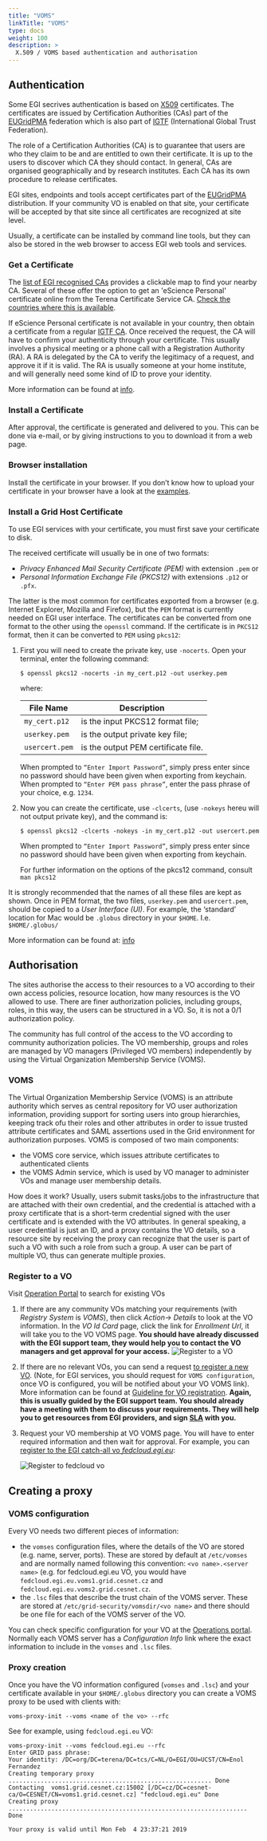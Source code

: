 ```yaml
---
title: "VOMS"
linkTitle: "VOMS"
type: docs
weight: 100
description: >
  X.509 / VOMS based authentication and authorisation
---
```


## Authentication
Some EGI secrives authentication is based on [X509](https://tools.ietf.org/html/rfc5280)
certificates. The certificates are issued by Certification Authorities (CAs)
part of the [EUGridPMA](https://www.eugridpma.org/) federation which is also
part of [IGTF](https://www.igtf.net/) (International Global Trust Federation).

The role of a Certification Authorities (CA) is to guarantee that users are who
they claim to be and are entitled to own their certificate. It is up to the
users to discover which CA they should contact. In general, CAs are organised
geographically and by research institutes. Each CA has its own procedure to
release certificates.

EGI sites, endpoints and tools accept certificates part of the
[EUGridPMA](https://www.eugridpma.org/) distribution. If your community VO is
enabled on that site, your certificate will be accepted by that site since all
certificates are recognized at site level.

Usually, a certificate can be installed by command line tools, but they can
also be stored in the web browser to access EGI web tools and services.

### Get a Certificate

The [list of EGI recognised CAs](http://www.eugridpma.org/members/worldmap/)
provides a clickable map to find your nearby CA.  Several of these offer the
option to get an 'eScience Personal' certificate online from the Terena
Certificate Service CA. [Check the countries where this is
available](https://www.terena.org/activities/tcs/participants.html).

If eScience Personal certificate is not available in your country, then
obtain a certificate from a regular [IGTF CA](https://www.igtf.net/pmamap).
Once received the request, the CA will have to confirm your authenticity through
your certificate. This usually involves a physical meeting or a phone call with
a Registration Authority (RA). A RA is delegated by the CA to verify the
legitimacy of a request, and approve it if it is valid. The RA is usually
someone at your home institute, and will generally need some kind of ID to
prove your identity.

More information can be found at [info](https://wiki.egi.eu/wiki/USG_Getting_Certificate#Requesting_the_Certificate).

### Install a Certificate

After approval, the certificate is generated and delivered to you.
This can be done via e-mail, or by giving instructions to you to download it
from a web page.

### Browser installation
Install the certificate in your browser. If you don’t know how to upload your
certificate in your browser have a look at the [examples](https://ca.cern.ch/ca/Help/).

### Install a Grid Host Certificate

To use EGI services with your certificate, you must first save your certificate
to disk.

The received certificate will usually be in one of two formats:
- _Privacy Enhanced Mail Security Certificate (PEM)_ with extension `.pem` or
- _Personal Information Exchange File (PKCS12)_ with extensions `.p12` or `.pfx`.

The latter is the most common for certificates exported from a browser
(e.g. Internet Explorer, Mozilla and Firefox), but the `PEM` format is
currently needed on EGI user interface. The certificates can be converted from
one format to the other using the `openssl` command.
If the certificate is in `PKCS12` format, then it can be converted to `PEM`
using `pkcs12`:

1. First you will need to create the private key, use `-nocerts`. Open your
   terminal, enter the following command:

   ``` shell
   $ openssl pkcs12 -nocerts -in my_cert.p12 -out userkey.pem
   ```

   where:

   File Name      | Description
   ---------------|-------------------------------
   `my_cert.p12`  |is the input PKCS12 format file;
   `userkey.pem`  |is the output private key file;
   `usercert.pem` |is the output PEM certificate file.

   When prompted to `“Enter Import Password”`, simply press enter since no
   password should have been given when exporting from keychain.
   When prompted to `“Enter PEM pass phrase”`, enter the pass phrase of your
   choice, e.g. `1234`.

2. Now you can create the certificate, use `-clcerts`,  (use `-nokeys` hereu
   will not output private key), and the command is:

   ``` shell
   $ openssl pkcs12 -clcerts -nokeys -in my_cert.p12 -out usercert.pem
   ```

   When prompted to `“Enter Import Password”`, simply press enter since no
   password should have been given when exporting from keychain.

   For further information on the options of the pkcs12 command, consult
   `man pkcs12`

It is strongly recommended that the names of all these files are kept as shown.
Once in PEM format, the two files, `userkey.pem` and `usercert.pem`, should be
copied to a _User Interface (UI)_. For example, the ‘standard’ location for
Mac would be `.globus` directory in your `$HOME`. I.e. `$HOME/.globus/`

More information can be found at: [info](https://ca.cern.ch/ca/Help/)

## Authorisation

The sites authorise the access to their resources to a VO according to
their own access policies, resource location, how many resources is the VO
allowed to use. There are finer authorization policies, including groups,
roles, in this way, the users can be structured in a VO. So, it is not a 0/1
authorization policy.

The community has full control of the access to the VO according to community
authorization policies. The VO membership, groups and roles are managed by
VO managers (Privileged VO members) independently by using the Virtual
Organization Membership Service (VOMS).

### VOMS

The Virtual Organization Membership Service (VOMS) is an attribute authority
which serves as central repository for VO user authorization information,
providing support for sorting users into group hierarchies, keeping track ofu
their roles and other attributes in order to issue trusted attribute
certificates and SAML assertions used in the Grid environment for authorization
purposes. VOMS is composed of two main components:

* the VOMS core service, which issues attribute certificates to authenticated clients
* the VOMS Admin service, which is used by VO manager to administer VOs and manage user membership details.

How does it work? Usually, users submit tasks/jobs to the infrastructure that
are attached with their own credential, and the credential is attached with a
proxy certificate that is a short-term credential signed with the user
certificate and is extended with the VO attributes. In general speaking, a user
credential is just an ID, and a proxy contains the VO details, so a resource
site by receiving the proxy can recognize that the user is part of such a VO
with such a role from such a group. A user can be part of multiple VO, thus can
generate multiple proxies.

### Register to a VO
Visit [Operation Portal](https://operations-portal.egi.eu) to search for
existing VOs

1. If there are any community VOs matching your requirements (with
   _Registry System_ is _VOMS_), then click _Action_-> _Details_ to look at
   the VO information. In the _VO Id Card_ page, click the link for
   _Enrollment Url_, it will take you to the VO VOMS page.
   __You should have already discussed with the EGI support team, they would
   help you to contact the VO managers and get approval for your access.__
   ![Register to a VO](vo_registration.png)

1. If there are no relevant VOs, you can send a request [to register a
   new VO](ttps://operations-portal.egi.eu/vo/registration). (Note, for EGI
   services, you should request for `VOMS configuration`, once VO is
   configured, you will be notified about your VO VOMS link). More information
   can be found at [Guideline for VO registration](https://wiki.egi.eu/wiki/PROC14_VO_Registration).
   **Again, this is usually guided by the EGI support team. You should already
   have a meeting with them to discuss your requirements. They will help you to
   get resources from EGI providers, and sign [SLA](https://wiki.egi.eu/wiki/EGI_OLA_SLA_framework#Service_Level_Agreemens) with you.**

1. Request your VO membership at VO VOMS page. You will have to enter required
   information and then wait for approval. For example, you can
   [register to the EGI catch-all vo _fedcloud.egi.eu_](https://perun.metacentrum.cz/perun-registrar-cert/?vo=fedcloud.egi.eu):

   ![Register to fedcloud vo](register_fedcloud_vo.png)

## Creating a proxy

### VOMS configuration

Every VO needs two different pieces of information:

-   the `vomses` configuration files, where the details of the VO are
    stored (e.g. name, server, ports). These are stored by default at
    `/etc/vomses` and are normally named following this convention:
    `<vo name>.<server name>` (e.g. for fedcloud.egi.eu VO, you would
    have `fedcloud.egi.eu.voms1.grid.cesnet.cz` and
    `fedcloud.egi.eu.voms2.grid.cesnet.cz`.
-   the `.lsc` files that describe the trust chain of the VOMS server.
    These are stored at `/etc/grid-security/vomsdir/<vo name>` and there
    should be one file for each of the VOMS server of the VO.

You can check specific configuration for your VO at the [Operations
portal](https://operations-portal.egi.eu/vo). Normally each VOMS server
has a *Configuration Info* link where the exact information to include
in the `vomses` and `.lsc` files.

### Proxy creation

Once you have the VO information configured (`vomses` and `.lsc`) and
your certificate available in your `$HOME/.globus` directory you can
create a VOMS proxy to be used with clients with:

``` {.console}
voms-proxy-init --voms <name of the vo> --rfc
```

See for example, using `fedcloud.egi.eu` VO:

``` {.console}
voms-proxy-init --voms fedcloud.egi.eu --rfc
Enter GRID pass phrase:
Your identity: /DC=org/DC=terena/DC=tcs/C=NL/O=EGI/OU=UCST/CN=Enol Fernandez
Creating temporary proxy ......................................................... Done
Contacting  voms1.grid.cesnet.cz:15002 [/DC=cz/DC=cesnet-ca/O=CESNET/CN=voms1.grid.cesnet.cz] "fedcloud.egi.eu" Done
Creating proxy ................................................................... Done

Your proxy is valid until Mon Feb  4 23:37:21 2019
```
